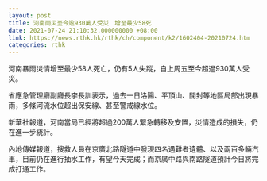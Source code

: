 ```yaml
---
layout: post
title: 河南雨災至今逾930萬人受災　增至最少58死
date: 2021-07-24 21:10:32.000000000 +08:00
link: https://news.rthk.hk/rthk/ch/component/k2/1602404-20210724.htm
categories: rthk
---
```


河南暴雨災情增至最少58人死亡，仍有5人失蹤，自上周五至今超過930萬人受災。

省應急管理廳副廳長李長訓表示，過去一日洛陽、平頂山、開封等地區局部出現暴雨，多條河流水位超出保安線、甚至警戒線水位。

新華社報道，河南當局已經將超過200萬人緊急轉移及安置，災情造成的損失，仍在進一步統計。

內地傳媒報道，搜救人員在京廣北路隧道中發現四名遇難者遺體、以及兩百多輛汽車，目前仍在進行抽水工作，有望今天完成；而京廣中路與南路隧道預計今日將完成打通工作。
